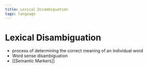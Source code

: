 ```yaml
---
title: Lexical Disambiguation
tags: language
---
```


# Lexical Disambiguation
- process of determining the correct meaning of an individual word
- Word sense disambiguation
- [[Semantic Markers]]












































